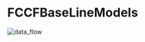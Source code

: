 # FCCFBaseLineModels
![data_flow](https://user-images.githubusercontent.com/54457248/127681868-68a075e3-7268-48f8-9d74-244a591cbbdb.PNG)

